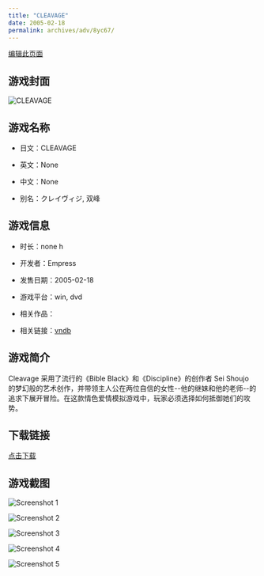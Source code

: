 ```yaml
---
title: "CLEAVAGE"
date: 2005-02-18
permalink: archives/adv/8yc67/
---
```

[编辑此页面](https://github.com/ACG-3/ADV3-source/blob/main/source/_posts/STARLESS.md)

## 游戏封面

![CLEAVAGE](https://pan.timero.xyz/d/onedrive/img_lib_001/STARLESS_cover.avif)


## 游戏名称

- 日文：CLEAVAGE
- 英文：None
- 中文：None

- 别名：クレイヴィジ, 双峰


## 游戏信息

- 时长：none h
- 开发者：Empress
- 发售日期：2005-02-18
- 游戏平台：win, dvd
- 相关作品：

- 相关链接：[vndb](https://vndb.org/v931)


## 游戏简介

Cleavage 采用了流行的《Bible Black》和《Discipline》的创作者 Sei Shoujo 的梦幻般的艺术创作，并带领主人公在两位自信的女性--他的继妹和他的老师--的追求下展开冒险。在这款情色爱情模拟游戏中，玩家必须选择如何抵御她们的攻势。




## 下载链接

[点击下载](https://pan.timero.xyz/onedrive/adv_lib_001/STARLESS)


## 游戏截图


![Screenshot 1](https://pan.timero.xyz/d/onedrive/img_lib_001/STARLESS_Screenshot_1.avif)

![Screenshot 2](https://pan.timero.xyz/d/onedrive/img_lib_001/STARLESS_Screenshot_2.avif)

![Screenshot 3](https://pan.timero.xyz/d/onedrive/img_lib_001/STARLESS_Screenshot_3.avif)

![Screenshot 4](https://pan.timero.xyz/d/onedrive/img_lib_001/STARLESS_Screenshot_4.avif)

![Screenshot 5](https://pan.timero.xyz/d/onedrive/img_lib_001/STARLESS_Screenshot_5.avif)

